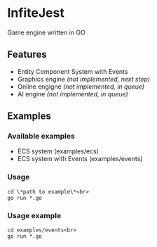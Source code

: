 # InfiteJest
Game engine written in GO

## Features
- Entity Component System with Events
- Graphics engine *(not implemented, next step)*
- Online engigne *(not implemented, in queue)*
- AI engine *(not implemented, in queue)*

## Examples
### Available examples
- ECS system (examples/ecs)
- ECS system with Events (examples/events)

### Usage
```
cd \*path to example\*<br>
go run *.go
```

### Usage example
```
cd examples/events<br>
go run *.go
```
